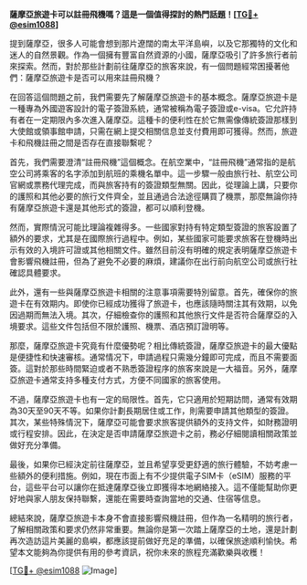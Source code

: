 **薩摩亞旅遊卡可以註冊飛機嗎？這是一個值得探討的熱門話題！[[TG💪+ @esim1088](https://t.me/s/esim1088)]**

提到薩摩亞，很多人可能會想到那片遼闊的南太平洋島嶼，以及它那獨特的文化和迷人的自然景觀。作為一個擁有豐富自然資源的小國，薩摩亞吸引了許多旅行者前來探索。然而，對於那些計劃前往薩摩亞的旅客來說，有一個問題經常困擾著他們：薩摩亞旅遊卡是否可以用來註冊飛機？

在回答這個問題之前，我們需要先了解薩摩亞旅遊卡的基本概念。薩摩亞旅遊卡是一種專為外國遊客設計的電子簽證系統，通常被稱為電子簽證或e-visa。它允許持有者在一定期限內多次進入薩摩亞。這種卡的便利性在於它無需像傳統簽證那樣到大使館或領事館申請，只需在網上提交相關信息並支付費用即可獲得。然而，旅遊卡和飛機註冊之間是否存在直接聯繫呢？

首先，我們需要澄清“註冊飛機”這個概念。在航空業中，“註冊飛機”通常指的是航空公司將乘客的名字添加到航班的乘機名單中。這一步驟一般由旅行社、航空公司官網或票務代理完成，而與旅客持有的簽證類型無關。因此，從理論上講，只要你的護照和其他必要的旅行文件齊全，並且通過合法途徑購買了機票，那麼無論你持有薩摩亞旅遊卡還是其他形式的簽證，都可以順利登機。

然而，實際情況可能比理論複雜得多。一些國家對持有特定類型簽證的旅客設置了額外的要求，尤其是在國際旅行過程中。例如，某些國家可能要求旅客在登機時出示有效的入境許可證或其他相關文件。雖然目前沒有明確的規定表明薩摩亞旅遊卡會影響飛機註冊，但為了避免不必要的麻煩，建議你在出行前向航空公司或旅行社確認具體要求。

此外，還有一些與薩摩亞旅遊卡相關的注意事項需要特別留意。首先，確保你的旅遊卡在有效期内。即使你已經成功獲得了旅遊卡，也應該隨時關注其有效期，以免因過期而無法入境。其次，仔細檢查你的護照和其他旅行文件是否符合薩摩亞的入境要求。這些文件包括但不限於護照、機票、酒店預訂證明等。

那麼，薩摩亞旅遊卡究竟有什麼優勢呢？相比傳統簽證，薩摩亞旅遊卡的最大優點是便捷性和快速審核。通常情况下，申請過程只需幾分鐘即可完成，而且不需要面簽。這對於那些時間緊迫或者不熟悉簽證程序的旅客來說是一大福音。另外，薩摩亞旅遊卡通常支持多種支付方式，方便不同國家的旅客使用。

不過，薩摩亞旅遊卡也有一定的局限性。首先，它只適用於短期訪問，通常有效期為30天至90天不等。如果你計劃長期居住或工作，則需要申請其他類型的簽證。其次，某些特殊情況下，薩摩亞可能會要求旅客提供額外的支持文件，如財務證明或行程安排。因此，在決定是否申請薩摩亞旅遊卡之前，務必仔細閱讀相關政策並做好充分準備。

最後，如果你已經決定前往薩摩亞，並且希望享受更舒適的旅行體驗，不妨考慮一些額外的便利措施。例如，現在市面上有不少提供電子SIM卡（eSIM）服務的平台，這些平台可以讓你在抵達薩摩亞後立即獲得本地網絡接入。這不僅能幫助你更好地與家人朋友保持聯繫，還能在需要時查詢當地的交通、住宿等信息。

總結來說，薩摩亞旅遊卡本身不會直接影響飛機註冊，但作為一名精明的旅行者，了解相關政策和要求仍然非常重要。無論你是第一次踏上薩摩亞的土地，還是計劃再次造訪這片美麗的島嶼，都應該提前做好充足的準備，以確保旅途順利愉快。希望本文能夠為你提供有用的參考資訊，祝你未來的旅程充滿歡樂與收穫！

[[TG💪+ @esim1088](https://t.me/s/esim1088) ![Image](https://i.postimg.cc/4NQfJmqS/Snipaste-2025-05-13-00-14-12.png)]